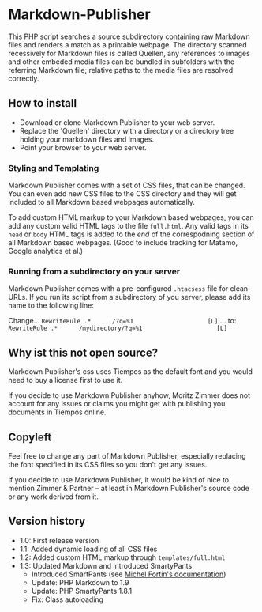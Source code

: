 # Markdown-Publisher

This PHP script searches a source subdirectory containing raw Markdown files and renders a match as a printable webpage. The directory scanned recessively for Markdown files is called Quellen, any references to images and other embeded media files can be bundled in subfolders with the referring Markdown file; relative paths to the media files are resolved correctly.

## How to install

- Download or clone Markdown Publisher to your web server.
- Replace the 'Quellen' directory with a directory or a directory tree holding your markdown files and images.
- Point your browser to your web server.

### Styling and Templating

Markdown Publisher comes with a set of CSS files, that can be changed. You can even add new CSS files to the CSS directory and they will get included to all Markdown based webpages automatically.

To add custom HTML markup to your Markdown based webpages, you can add any custom valid HTML tags to the file `full.html`. Any valid tags in its `head` or `body` HTML tags is added to the *end* of the correspodning section of all Markdown based webpages. (Good to include tracking for Matamo, Google analytics et al.)

### Running from a subdirectory on your server

Markdown Publisher comes with a pre-configured `.htacsess` file for clean-URLs. If you run its script from a subdirectory of you server, please add its name to the following line:

Change... `RewriteRule .*      /?q=%1                     [L]`
... to: `RewriteRule .*      /mydirectory/?q=%1                     [L]`

## Why ist this not open source?

Markdown Publisher's css uses Tiempos as the default font and you would need to buy a license first to use it.

If you decide to use Markdown Publisher anyhow, Moritz Zimmer does not account for any issues or claims you might get with publishing you documents in Tiempos online.

## Copyleft

Feel free to change any part of Markdown Publisher, especially replacing the font specified in its CSS files so you don't get any issues. 

If you decide to use Markdown Publisher, it would be kind of nice to mention Zimmer & Partner – at least in Markdown Publisher's source code or any work derived from it.

## Version history

- 1.0: First release version
- 1.1: Added dynamic loading of all CSS files
- 1.2: Added custom HTML markup through `templates/full.html`
- 1.3: Updated Markdown and introduced SmartyPants
  - Introduced SmartPants (see [Michel Fortin's documentation](https://github.com/michelf/php-smartypants))
  - Update: PHP Markdown to 1.9
  - Update: PHP SmartyPants 1.8.1
  - Fix: Class autoloading


